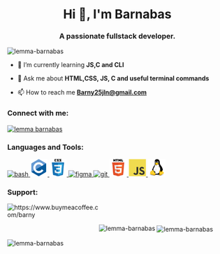 <h1 align="center">Hi 👋, I'm Barnabas</h1>
<h3 align="center">A passionate fullstack developer.</h3>

<p align="left"> <img src="https://komarev.com/ghpvc/?username=lemma-barnabas&label=Profile%20views&color=0e75b6&style=flat" alt="lemma-barnabas" /> </p>

- 🌱 I’m currently learning **JS,C and CLI**

- 💬 Ask me about **HTML,CSS, JS, C and useful terminal commands**

- 📫 How to reach me **Barny25jln@gmail.com**

<h3 align="left">Connect with me:</h3>
<p align="left">
<a href="https://linkedin.com/in/lemma barnabas" target="blank"><img align="center" src="https://raw.githubusercontent.com/rahuldkjain/github-profile-readme-generator/master/src/images/icons/Social/linked-in-alt.svg" alt="lemma barnabas" height="30" width="40" /></a>
</p>

<h3 align="left">Languages and Tools:</h3>
<p align="left"> <a href="https://www.gnu.org/software/bash/" target="_blank" rel="noreferrer"> <img src="https://www.vectorlogo.zone/logos/gnu_bash/gnu_bash-icon.svg" alt="bash" width="40" height="40"/> </a> <a href="https://www.cprogramming.com/" target="_blank" rel="noreferrer"> <img src="https://raw.githubusercontent.com/devicons/devicon/master/icons/c/c-original.svg" alt="c" width="40" height="40"/> </a> <a href="https://www.w3schools.com/css/" target="_blank" rel="noreferrer"> <img src="https://raw.githubusercontent.com/devicons/devicon/master/icons/css3/css3-original-wordmark.svg" alt="css3" width="40" height="40"/> </a> <a href="https://www.figma.com/" target="_blank" rel="noreferrer"> <img src="https://www.vectorlogo.zone/logos/figma/figma-icon.svg" alt="figma" width="40" height="40"/> </a> <a href="https://git-scm.com/" target="_blank" rel="noreferrer"> <img src="https://www.vectorlogo.zone/logos/git-scm/git-scm-icon.svg" alt="git" width="40" height="40"/> </a> <a href="https://www.w3.org/html/" target="_blank" rel="noreferrer"> <img src="https://raw.githubusercontent.com/devicons/devicon/master/icons/html5/html5-original-wordmark.svg" alt="html5" width="40" height="40"/> </a> <a href="https://developer.mozilla.org/en-US/docs/Web/JavaScript" target="_blank" rel="noreferrer"> <img src="https://raw.githubusercontent.com/devicons/devicon/master/icons/javascript/javascript-original.svg" alt="javascript" width="40" height="40"/> </a> <a href="https://www.linux.org/" target="_blank" rel="noreferrer"> <img src="https://raw.githubusercontent.com/devicons/devicon/master/icons/linux/linux-original.svg" alt="linux" width="40" height="40"/> </a> </p>

<h3 align="left">Support:</h3>
<p><a href="https://www.buymeacoffee.com/https://www.buymeacoffee.com/barny"> <img align="left" src="https://cdn.buymeacoffee.com/buttons/v2/default-yellow.png" height="50" width="210" alt="https://www.buymeacoffee.com/barny" /></a></p><br><br>

<p><img align="left" src="https://github-readme-stats.vercel.app/api/top-langs?username=lemma-barnabas&show_icons=true&locale=en&layout=compact" alt="lemma-barnabas" /></p>

<p>&nbsp;<img align="center" src="https://github-readme-stats.vercel.app/api?username=lemma-barnabas&show_icons=true&locale=en" alt="lemma-barnabas" /></p>

<p><img align="center" src="https://github-readme-streak-stats.herokuapp.com/?user=lemma-barnabas&" alt="lemma-barnabas" /></p>
